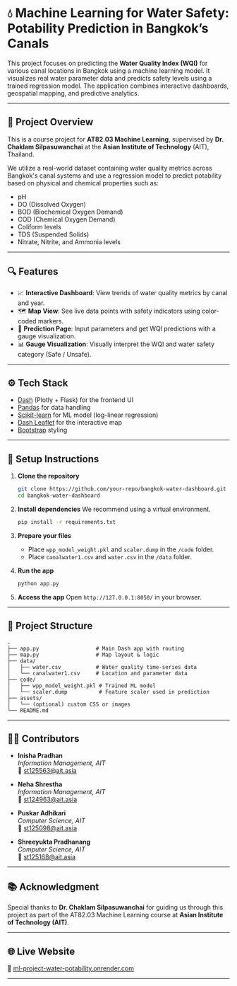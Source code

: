 # 💧 Machine Learning for Water Safety: Potability Prediction in Bangkok’s Canals

This project focuses on predicting the **Water Quality Index (WQI)** for various canal locations in Bangkok using a machine learning model. It visualizes real water parameter data and predicts safety levels using a trained regression model. The application combines interactive dashboards, geospatial mapping, and predictive analytics.

---

## 🧪 Project Overview

This is a course project for **AT82.03 Machine Learning**, supervised by **Dr. Chaklam Silpasuwanchai** at the **Asian Institute of Technology** (AIT), Thailand.

We utilize a real-world dataset containing water quality metrics across Bangkok's canal systems and use a regression model to predict potability based on physical and chemical properties such as:

- pH
- DO (Dissolved Oxygen)
- BOD (Biochemical Oxygen Demand)
- COD (Chemical Oxygen Demand)
- Coliform levels
- TDS (Suspended Solids)
- Nitrate, Nitrite, and Ammonia levels

---

## 🔍 Features

- 📈 **Interactive Dashboard**: View trends of water quality metrics by canal and year.
- 🗺️ **Map View**: See live data points with safety indicators using color-coded markers.
- 🧠 **Prediction Page**: Input parameters and get WQI predictions with a gauge visualization.
- 📊 **Gauge Visualization**: Visually interpret the WQI and water safety category (Safe / Unsafe).

---

## ⚙️ Tech Stack

- [Dash](https://dash.plotly.com/) (Plotly + Flask) for the frontend UI
- [Pandas](https://pandas.pydata.org/) for data handling
- [Scikit-learn](https://scikit-learn.org/) for ML model (log-linear regression)
- [Dash Leaflet](https://dash-leaflet.herokuapp.com/) for the interactive map
- [Bootstrap](https://dash-bootstrap-components.opensource.faculty.ai/) styling

---

## 🚀 Setup Instructions

1. **Clone the repository**
   ```bash
   git clone https://github.com/your-repo/bangkok-water-dashboard.git
   cd bangkok-water-dashboard
   ```

2. **Install dependencies**
   We recommend using a virtual environment.
   ```bash
   pip install -r requirements.txt
   ```

3. **Prepare your files**
   - Place `wpp_model_weight.pkl` and `scaler.dump` in the `/code` folder.
   - Place `canalwater1.csv` and `water.csv` in the `/data` folder.

4. **Run the app**
   ```bash
   python app.py
   ```

5. **Access the app**
   Open `http://127.0.0.1:8050/` in your browser.

---

## 📂 Project Structure

```
.
├── app.py                  # Main Dash app with routing
├── map.py                  # Map layout & logic
├── data/
│   ├── water.csv           # Water quality time-series data
│   └── canalwater1.csv     # Location and parameter data
├── code/
│   ├── wpp_model_weight.pkl # Trained ML model
│   └── scaler.dump          # Feature scaler used in prediction
├── assets/
│   └── (optional) custom CSS or images
└── README.md
```

---

## 👩‍💻 Contributors

- **Inisha Pradhan**  
  _Information Management, AIT_  
  📧 st125563@ait.asia

- **Neha Shrestha**  
  _Information Management, AIT_  
  📧 st124963@ait.asia

- **Puskar Adhikari**  
  _Computer Science, AIT_  
  📧 st125098@ait.asia

- **Shreeyukta Pradhanang**  
  _Computer Science, AIT_  
  📧 st125168@ait.asia

---

## 📚 Acknowledgment

Special thanks to **Dr. Chaklam Silpasuwanchai** for guiding us through this project as part of the AT82.03 Machine Learning course at **Asian Institute of Technology (AIT)**.

---


## 🌐 Live Website

🔗 [ml-project-water-potability.onrender.com](#)  

---